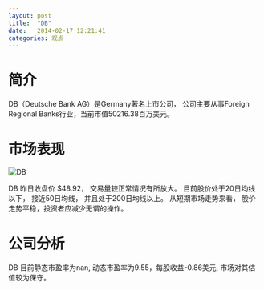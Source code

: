 ```yaml
---
layout: post
title:  "DB"
date:   2014-02-17 12:21:41
categories: 观点
---
```


# 简介
DB（Deutsche Bank AG）是Germany著名上市公司，
公司主要从事Foreign Regional Banks行业，当前市值50216.38百万美元。

# 市场表现

![DB](http://finviz.com/chart.ashx?t=DB&ty=c&ta=1&p=d&s=l)

DB 昨日收盘价 $48.92，
交易量较正常情况有所放大。
目前股价处于20日均线以下，
接近50日均线，
并且处于200日均线以上。
从短期市场走势来看，
股价走势平稳，投资者应减少无谓的操作。

# 公司分析
DB 目前静态市盈率为nan, 动态市盈率为9.55，每股收益-0.86美元,
市场对其估值较为保守。

